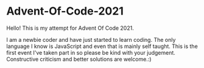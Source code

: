 # Advent-Of-Code-2021

Hello!
This is my attempt for Advent Of Code 2021. 

I am a newbie coder and have just started to learn coding. The only language I know is JavaScript and even that is mainly self taught. 
This is the first event I've taken part in so please be kind with your judgement.
Constructive criticism and better solutions are welcome.:)
